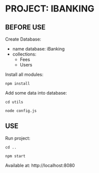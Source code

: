 # PROJECT: IBANKING

## **BEFORE USE**

Create Database:

- name database: iBanking
- collections:
  - Fees
  - Users

Install all modules:

```
npm install
```

Add some data into database:

```
cd utils
```

```
node config.js
```

## **USE**

Run project:

```
cd ..
```

```
npm start
```

Available at: http://localhost:8080
